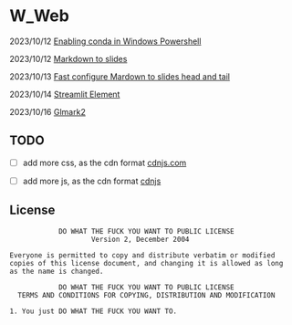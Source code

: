 
# W_Web


2023/10/12 [Enabling conda in Windows Powershell](https://apiwhichway.github.io/W_WEB/Enabling%20conda%20in%20Windows%20Powershell.html)

2023/10/12 [Markdown to slides](https://apiwhichway.github.io/W_WEB/Markdown%20to%20slides.html)

2023/10/13 [Fast configure Mardown to slides head and tail](https://apiwhichway.github.io/W_WEB/Head-Tail.html)

2023/10/14 [Streamlit Element](https://apiwhichway.github.io/W_WEB/Streamlit-element.html)

2023/10/16 [Glmark2](https://apiwhichway.github.io/W_WEB/Glmark2.html)


TODO
-------
- [ ] add more css, as the cdn format [cdnjs.com](https://cdnjs.com/)
- [ ] add more js, as the cdn format [cdnjs](https://cdnjs.com/)


License
-------
```
            DO WHAT THE FUCK YOU WANT TO PUBLIC LICENSE
                    Version 2, December 2004

Everyone is permitted to copy and distribute verbatim or modified
copies of this license document, and changing it is allowed as long
as the name is changed.

            DO WHAT THE FUCK YOU WANT TO PUBLIC LICENSE
  TERMS AND CONDITIONS FOR COPYING, DISTRIBUTION AND MODIFICATION

1. You just DO WHAT THE FUCK YOU WANT TO.
```
